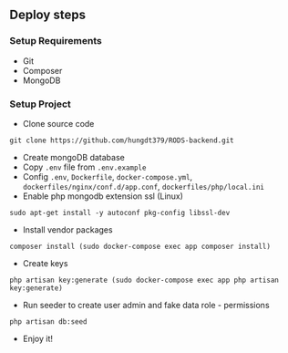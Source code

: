 ## Deploy steps

### Setup Requirements

- Git
- Composer
- MongoDB

### Setup Project

- Clone source code
```
git clone https://github.com/hungdt379/RODS-backend.git
```
- Create mongoDB database
- Copy `.env` file from `.env.example`
- Config `.env`, `Dockerfile`, `docker-compose.yml`, `dockerfiles/nginx/conf.d/app.conf`, `dockerfiles/php/local.ini`
- Enable php mongodb extension ssl (Linux)
```
sudo apt-get install -y autoconf pkg-config libssl-dev
```
- Install vendor packages
```
composer install (sudo docker-compose exec app composer install)
```
- Create keys
```
php artisan key:generate (sudo docker-compose exec app php artisan key:generate)
```

- Run seeder to create user admin and fake data role - permissions
```
php artisan db:seed
```
- Enjoy it!
